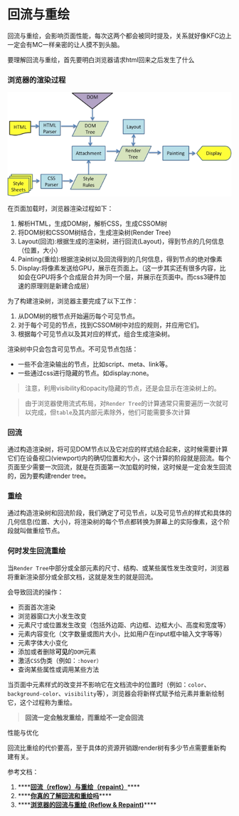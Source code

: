 # 回流与重绘

回流与重绘，会影响页面性能，每次这两个都会被同时提及，关系就好像KFC边上一定会有MC一样亲密的让人摸不到头脑。

要理解回流与重绘，首先要明白浏览器请求html回来之后发生了什么

### 浏览器的渲染过程 <a id="item-1"></a>

![](../.gitbook/assets/image%20%283%29.png)

在页面加载时，浏览器渲染过程如下：

1. 解析HTML，生成DOM树，解析CSS，生成CSSOM树
2. 将DOM树和CSSOM树结合，生成渲染树\(Render Tree\)
3. Layout\(回流\):根据生成的渲染树，进行回流\(Layout\)，得到节点的几何信息（位置，大小）
4. Painting\(重绘\):根据渲染树以及回流得到的几何信息，得到节点的绝对像素
5. Display:将像素发送给GPU，展示在页面上。（这一步其实还有很多内容，比如会在GPU将多个合成层合并为同一个层，并展示在页面中。而css3硬件加速的原理则是新建合成层）

为了构建渲染树，浏览器主要完成了以下工作：

1. 从DOM树的根节点开始遍历每个可见节点。
2. 对于每个可见的节点，找到CSSOM树中对应的规则，并应用它们。
3. 根据每个可见节点以及其对应的样式，组合生成渲染树。

渲染树中只会包含可见节点。不可见节点包括：

* 一些不会渲染输出的节点，比如script、meta、link等。
* 一些通过css进行隐藏的节点。如display:none。

> 注意，利用visibility和opacity隐藏的节点，还是会显示在渲染树上的。

> 由于浏览器使用流式布局，对`Render Tree`的计算通常只需要遍历一次就可以完成，但`table`及其内部元素除外，他们可能需要多次计算

### 回流

通过构造渲染树，将可见DOM节点以及它对应的样式结合起来，这时候需要计算它们在设备视口\(viewport\)内的确切位置和大小，这个计算的阶段就是回流。每个页面至少需要一次回流，就是在页面第一次加载的时候，这时候是一定会发生回流的，因为要构建render tree。

### 重绘

通过构造渲染树和回流阶段，我们确定了可见节点，以及可见节点的样式和具体的几何信息\(位置、大小\)，将渲染树的每个节点都转换为屏幕上的实际像素，这个阶段就叫做重绘节点。

### 何时发生回流重绘 <a id="item-2"></a>

当`Render Tree`中部分或全部元素的尺寸、结构、或某些属性发生改变时，浏览器将重新渲染部分或全部文档，这就是发生的就是回流。

会导致回流的操作：

* 页面首次渲染
* 浏览器窗口大小发生改变
* 元素尺寸或位置发生改变（包括外边距、内边框、边框大小、高度和宽度等）
* 元素内容变化（文字数量或图片大小，比如用户在input框中输入文字等等）
* 元素字体大小变化
* 添加或者删除**可见**的`DOM`元素
* 激活`CSS`伪类（例如：`:hover）`
* 查询某些属性或调用某些方法

当页面中元素样式的改变并不影响它在文档流中的位置时（例如：`color`、`background-color`、`visibility`等），浏览器会将新样式赋予给元素并重新绘制它，这个过程称为重绘。

> **回流一定会触发重绘，而重绘不一定会回流**

性能与优化

回流比重绘的代价要高，至于具体的资源开销跟render树有多少节点需要重新构建有关。









参考文档：

1. \*\*\*\*[**回流（reflow）与重绘（repaint）**](https://www.cnblogs.com/dujingjie/p/5784890.html)\*\*\*\*
2. \*\*\*\*[**你真的了解回流和重绘吗**](https://segmentfault.com/a/1190000017329980)\*\*\*\*
3. \*\*\*\*[**浏览器的回流与重绘 \(Reflow & Repaint\)**](https://juejin.im/post/5a9923e9518825558251c96a)\*\*\*\*

